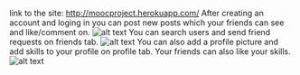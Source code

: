 link to the site: http://moocproject.herokuapp.com/
After creating an account and loging in you can post new posts which your friends can see and like/comment on.
![alt text](https://i.imgur.com/PHSaV4f.png)
You can search users and send friend requests on friends tab.
![alt text](https://i.imgur.com/C9IgAoR.png)
You can also add a profile picture and add skills to your profile on profile tab.
Your friends can also like your skills.
![alt text](https://i.imgur.com/xxpe6MM.png)
